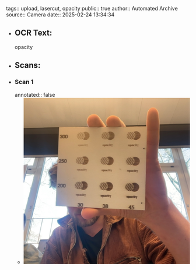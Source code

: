 tags:: upload, lasercut, opacity
public:: true
author:: Automated Archive
source:: Camera
date:: 2025-02-24 13:34:34

- ## OCR Text:
  opacity
- ## Scans:
- ### Scan 1
  annotated:: false
	- ![./assets/scans/2025-02-24T13-34-34-3058.jpg](./assets/scans/2025-02-24T13-34-34-3058.jpg)